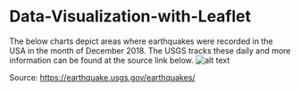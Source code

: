 # Data-Visualization-with-Leaflet
The below charts depict areas where earthquakes were recorded in the USA in the month of December 2018. The USGS tracks these daily and more information can be found at the source link below.
![alt text](https://raw.githubusercontent.com/mccallkm/Data-Visualization-with-Leaflet/master/static/images/MplsSL.jpg)


Source: https://earthquake.usgs.gov/earthquakes/

